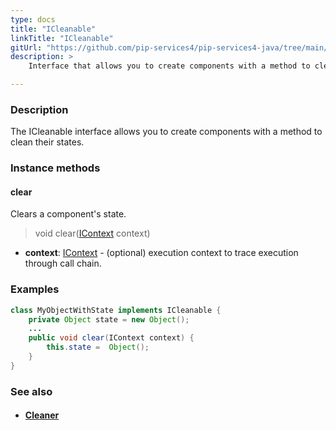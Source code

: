 ```yaml
---
type: docs
title: "ICleanable"
linkTitle: "ICleanable"
gitUrl: "https://github.com/pip-services4/pip-services4-java/tree/main/pip-services4-components-java"
description: >
    Interface that allows you to create components with a method to clean their states.

---
```


### Description

The ICleanable interface allows you to create components with a method to clean their states.

### Instance methods

#### clear
Clears a component's state.

> void clear([IContext](../../context/context) context)

- **context**: [IContext](../../context/context) - (optional) execution context to trace execution through call chain.

### Examples
```java
class MyObjectWithState implements ICleanable {
    private Object state = new Object();
    ...
    public void clear(IContext context) {
        this.state =  Object();
    }
}

```

### See also
- #### [Cleaner](../cleaner)
